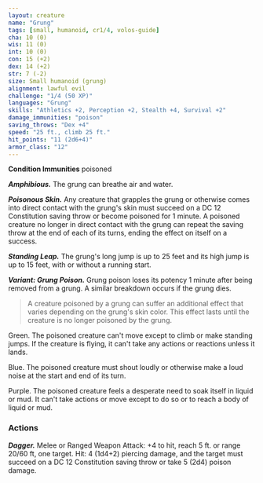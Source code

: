 ```yaml
---
layout: creature
name: "Grung"
tags: [small, humanoid, cr1/4, volos-guide]
cha: 10 (0)
wis: 11 (0)
int: 10 (0)
con: 15 (+2)
dex: 14 (+2)
str: 7 (-2)
size: Small humanoid (grung)
alignment: lawful evil
challenge: "1/4 (50 XP)"
languages: "Grung"
skills: "Athletics +2, Perception +2, Stealth +4, Survival +2"
damage_immunities: "poison"
saving_throws: "Dex +4"
speed: "25 ft., climb 25 ft."
hit_points: "11 (2d6+4)"
armor_class: "12"
---
```


**Condition Immunities** poisoned

***Amphibious.*** The grung can breathe air and water.

***Poisonous Skin.*** Any creature that grapples the grung or otherwise comes into direct contact with the grung's skin must succeed on a DC 12 Constitution saving throw or become poisoned for 1 minute. A poisoned creature no longer in direct contact with the grung can repeat the saving throw at the end of each of its turns, ending the effect on itself on a success.

***Standing Leap.*** The grung's long jump is up to 25 feet and its high jump is up to 15 feet, with or without a running start.

***Variant: Grung Poison.*** Grung poison loses its potency 1 minute after being removed from a grung. A similar breakdown occurs if the grung dies.

>A creature poisoned by a grung can suffer an additional effect that varies depending on the grung's skin color. This effect lasts until the creature is no longer poisoned by the grung.

Green. The poisoned creature can't move except to climb or make standing jumps. If the creature is flying, it can't take any actions or reactions unless it lands.

Blue. The poisoned creature must shout loudly or otherwise make a loud noise at the start and end of its turn.

Purple. The poisoned creature feels a desperate need to soak itself in liquid or mud. It can't take actions or move except to do so or to reach a body of liquid or mud.

### Actions

***Dagger.*** Melee or Ranged Weapon Attack: +4 to hit, reach 5 ft. or range 20/60 ft, one target. Hit: 4 (1d4+2) piercing damage, and the target must succeed on a DC 12 Constitution saving throw or take 5 (2d4) poison damage.